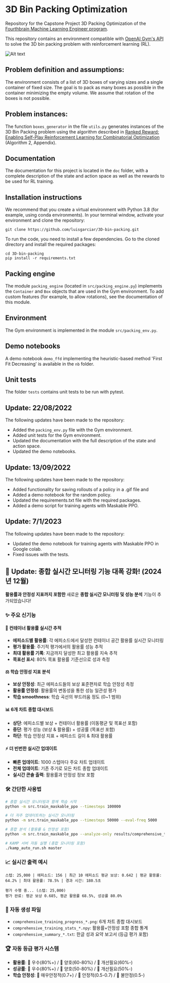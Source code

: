 # 3D Bin Packing Optimization

Repository for the Capstone Project 3D Packing Optimization of the [Fourthbrain Machine Learning Engineer program](https://www.fourthbrain.ai/machine-learning-engineer).

This repository contains an environment compatible with [OpenAI Gym's API](https://github.com/openai/gym) to solve the 
3D bin packing problem with reinforcement learning (RL).


![Alt text](gifs/random_rollout2.gif?raw=true "A random packing agent in the environment")

## Problem definition and assumptions:
The environment consists of a list of 3D boxes of varying sizes and a single container of fixed size. The goal is to pack
as many boxes as possible in the container minimizing the empty volume. We assume that rotation of the boxes is 
not possible.

##  Problem instances: 
The function `boxes_generator` in the file `utils.py` generates instances of the 3D Bin Packing problem using the 
algorithm described in [Ranked Reward: Enabling Self-Play Reinforcement Learning for Combinatorial Optimization](https://arxiv.org/pdf/1807.01672.pdf)
(Algorithm 2, Appendix).

## Documentation
The documentation for this project is located in the `doc` folder, with a complete description of the state and 
action space as well as the rewards to be used for RL training.

## Installation instructions
We recommend that you create a virtual environment with Python 3.8 (for example, using conda environments). 
In your terminal window, activate your environment and clone the repository:
``` 
git clone https://github.com/luisgarciar/3D-bin-packing.git
```

To run the code, you need to install a few dependencies. Go to the cloned directory and install the required packages:
```
cd 3D-bin-packing
pip install -r requirements.txt
```

## Packing engine
The module `packing_engine` (located in `src/packing_engine.py`) implements the `Container` and `Box` objects that are 
used in the Gym environment. To add custom features (for example, to allow rotations), see the documentation of this module.

## Environment
The Gym environment is implemented in the module `src/packing_env.py`.

## Demo notebooks
A demo notebook `demo_ffd` implementing the heuristic-based method 'First Fit Decreasing' is available in the `nb` 
folder.

## Unit tests
The folder `tests` contains unit tests to be run with pytest.

## Update: 22/08/2022
The following updates have been made to the repository:
- Added the `packing_env.py` file with the Gym environment.
- Added unit tests for the Gym environment.
- Updated the documentation with the full description of the state and action space.
- Updated the demo notebooks.

## Update: 13/09/2022
The following updates have been made to the repository:
- Added functionality for saving rollouts of a policy in a .gif file and
- Added a demo notebook for the random policy.
- Updated the requirements.txt file with the required packages.
- Added a demo script for training agents with Maskable PPO. 

## Update: 7/1/2023 
The following updates have been made to the repository:
- Updated the demo notebook for training agents with Maskable PPO in Google colab.
- Fixed issues with the tests.

## 🚀 Update: 종합 실시간 모니터링 기능 대폭 강화! (2024년 12월)
**활용률과 안정성 지표까지 포함한** 새로운 **종합 실시간 모니터링 및 성능 분석** 기능이 추가되었습니다!

### ✨ 주요 신기능

#### 🎯 **컨테이너 활용률 실시간 추적**
- **에피소드별 활용률**: 각 에피소드에서 달성한 컨테이너 공간 활용률 실시간 모니터링
- **평가 활용률**: 주기적 평가에서의 활용률 성능 추적
- **최대 활용률 기록**: 지금까지 달성한 최고 활용률 지속 추적
- **목표선 표시**: 80% 목표 활용률 기준선으로 성과 측정

#### ⚖️ **학습 안정성 지표 분석**
- **보상 안정성**: 최근 에피소드들의 보상 표준편차로 학습 안정성 측정
- **활용률 안정성**: 활용률의 변동성을 통한 성능 일관성 평가
- **학습 smoothness**: 학습 곡선의 부드러움 정도 (0~1 범위)

#### 📊 **6개 차트 종합 대시보드**
- **상단**: 에피소드별 보상 + 컨테이너 활용률 (이동평균 및 목표선 포함)
- **중단**: 평가 성능 (보상 & 활용률) + 성공률 (목표선 포함)
- **하단**: 학습 안정성 지표 + 에피소드 길이 & 최대 활용률

#### ⚡ **더 빈번한 실시간 업데이트**
- **빠른 업데이트**: 1000 스텝마다 주요 차트 업데이트
- **전체 업데이트**: 기존 주기로 모든 차트 종합 업데이트
- **실시간 콘솔 출력**: 활용률과 안정성 정보 포함

### 🛠️ 간단한 사용법
```bash
# 종합 실시간 모니터링과 함께 학습 시작
python -m src.train_maskable_ppo --timesteps 100000

# 더 자주 업데이트하는 실시간 모니터링
python -m src.train_maskable_ppo --timesteps 50000 --eval-freq 5000

# 종합 분석 (활용률 & 안정성 포함)
python -m src.train_maskable_ppo --analyze-only results/comprehensive_training_stats_YYYYMMDD_HHMMSS.npy

# KAMP 서버 자동 실행 (종합 모니터링 포함)
./kamp_auto_run.sh master
```

### 📈 실시간 출력 예시
```
스텝: 25,000 | 에피소드: 156 | 최근 10 에피소드 평균 보상: 0.642 | 평균 활용률: 64.2% | 최대 활용률: 78.5% | 경과 시간: 180.5초

평가 수행 중... (스텝: 25,000)
평가 완료: 평균 보상 0.685, 평균 활용률 68.5%, 성공률 80.0%
```

### 📁 자동 생성 파일
- `comprehensive_training_progress_*.png`: 6개 차트 종합 대시보드
- `comprehensive_training_stats_*.npy`: 활용률+안정성 포함 종합 통계
- `comprehensive_summary_*.txt`: 한글 성과 요약 보고서 (등급 평가 포함)

### 🏆 자동 등급 평가 시스템
- **활용률**: 🥇 우수(80%+) / 🥈 양호(60-80%) / 🥉 개선필요(60%-)
- **성공률**: 🥇 우수(80%+) / 🥈 양호(50-80%) / 🥉 개선필요(50%-)
- **학습 안정성**: 🥇 매우안정적(0.7+) / 🥈 안정적(0.5-0.7) / 🥉 불안정(0.5-)